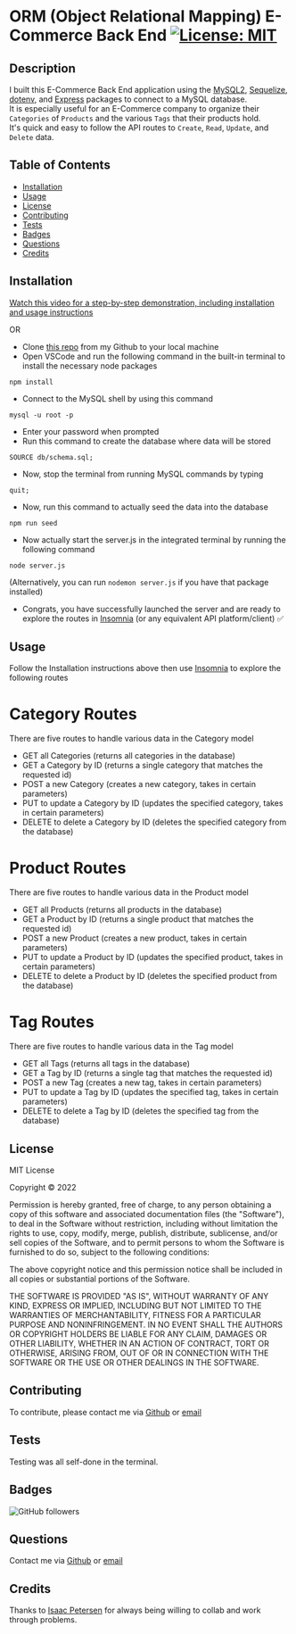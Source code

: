 # ORM (Object Relational Mapping) E-Commerce Back End [![License: MIT](https://img.shields.io/badge/License-MIT-yellow.svg)](https://opensource.org/licenses/MIT)

## Description
I built this E-Commerce Back End application using the [MySQL2](https://www.npmjs.com/package/mysql2), [Sequelize](https://www.npmjs.com/package/sequelize), [dotenv](https://www.npmjs.com/package/dotenv), and [Express](https://www.npmjs.com/package/express) packages to connect to a MySQL database.  
It is especially useful for an E-Commerce company to organize their `Categories` of `Products` and the various `Tags` that their products hold.  
It's quick and easy to follow the API routes to `Create`, `Read`, `Update`, and `Delete` data. 


## Table of Contents
- [Installation](#installation)
- [Usage](#usage)
- [License](#license)
- [Contributing](#contributing)
- [Tests](#tests)
- [Badges](#badges)
- [Questions](#questions)
- [Credits](#credits)

## Installation
      
[Watch this video for a step-by-step demonstration, including installation and usage instructions](https://youtu.be/p00iNzvW3gs)

OR   
- Clone [this repo](https://github.com/sabhanson/HW13-ORM-ECommerceBackEnd) from my Github to your local machine
- Open VSCode and run the following command in the built-in terminal to install the necessary node packages
``` 
npm install
```
- Connect to the MySQL shell by using this command
```
mysql -u root -p
```
- Enter your password when prompted
- Run this command to create the database where data will be stored
```
SOURCE db/schema.sql;
```
- Now, stop the terminal from running MySQL commands by typing
```
quit;
```
- Now, run this command to actually seed the data into the database
```
npm run seed
```
- Now actually start the server.js in the integrated terminal by running the following command
```
node server.js
```
(Alternatively, you can run `nodemon server.js` if you have that package installed)
- Congrats, you have successfully launched the server and are ready to explore the routes in [Insomnia](https://insomnia.rest/) (or any equivalent API platform/client) ✅

## Usage
Follow the Installation instructions above then use [Insomnia](https://insomnia.rest/) to explore the following routes

# Category Routes
There are five routes to handle various data in the Category model
- GET all Categories (returns all categories in the database)
- GET a Category by ID (returns a single category that matches the requested id)
- POST a new Category (creates a new category, takes in certain parameters)
- PUT to update a Category by ID (updates the specified category, takes in certain parameters)
- DELETE to delete a Category by ID (deletes the specified category from the database)

# Product Routes
There are five routes to handle various data in the Product model
- GET all Products (returns all products in the database)
- GET a Product by ID (returns a single product that matches the requested id)
- POST a new Product (creates a new product, takes in certain parameters)
- PUT to update a Product by ID (updates the specified product, takes in certain parameters)
- DELETE to delete a Product by ID (deletes the specified product from the database)

# Tag Routes
There are five routes to handle various data in the Tag model
- GET all Tags (returns all tags in the database)
- GET a Tag by ID (returns a single tag that matches the requested id)
- POST a new Tag (creates a new tag, takes in certain parameters)
- PUT to update a Tag by ID (updates the specified tag, takes in certain parameters)
- DELETE to delete a Tag by ID (deletes the specified tag from the database)

## License
<p>
MIT License

  Copyright &copy; 2022 
  
  Permission is hereby granted, free of charge, to any person obtaining a copy
  of this software and associated documentation files (the "Software"), to deal
  in the Software without restriction, including without limitation the rights
  to use, copy, modify, merge, publish, distribute, sublicense, and/or sell
  copies of the Software, and to permit persons to whom the Software is
  furnished to do so, subject to the following conditions:
  
  The above copyright notice and this permission notice shall be included in all
  copies or substantial portions of the Software.
  
  THE SOFTWARE IS PROVIDED "AS IS", WITHOUT WARRANTY OF ANY KIND, EXPRESS OR
  IMPLIED, INCLUDING BUT NOT LIMITED TO THE WARRANTIES OF MERCHANTABILITY,
  FITNESS FOR A PARTICULAR PURPOSE AND NONINFRINGEMENT. IN NO EVENT SHALL THE
  AUTHORS OR COPYRIGHT HOLDERS BE LIABLE FOR ANY CLAIM, DAMAGES OR OTHER
  LIABILITY, WHETHER IN AN ACTION OF CONTRACT, TORT OR OTHERWISE, ARISING FROM,
  OUT OF OR IN CONNECTION WITH THE SOFTWARE OR THE USE OR OTHER DEALINGS IN THE
  SOFTWARE.

  </p>

## Contributing
To contribute, please contact me via [Github](https://www.github.com/sabhanson) or [email](mailto:sabhanson7@gmail.com)

## Tests
Testing was all self-done in the terminal.

## Badges

![GitHub followers](https://img.shields.io/github/followers/sabhanson?style=social)

## Questions
Contact me via [Github](https://www.github.com/sabhanson) or [email](mailto:sabhanson7@gmail.com)

## Credits
Thanks to [Isaac Petersen](https://www.github.com/idpetersen) for always being willing to collab and work through problems.
